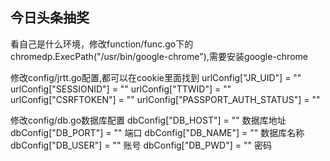 ## 今日头条抽奖

看自己是什么环境，修改function/func.go下的chromedp.ExecPath("/usr/bin/google-chrome"),需要安装google-chrome

修改config/jrtt.go配置,都可以在cookie里面找到
urlConfig["JR_UID"] = ""
urlConfig["SESSIONID"] = ""
urlConfig["TTWID"] = ""
urlConfig["CSRFTOKEN"] = ""
urlConfig["PASSPORT_AUTH_STATUS"] = ""


修改config/db.go数据库配置
dbConfig["DB_HOST"] = "" 数据库地址
dbConfig["DB_PORT"] = "" 端口
dbConfig["DB_NAME"] = "" 数据库名称
dbConfig["DB_USER"] = "" 账号
dbConfig["DB_PWD"] = "" 密码
